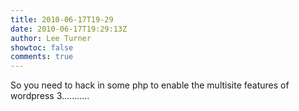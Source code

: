 ```yaml
---
title: 2010-06-17T19-29
date: 2010-06-17T19:29:13Z
author: Lee Turner
showtoc: false
comments: true
---
```


So you need to hack in some php to enable the multisite features of wordpress 3...........


